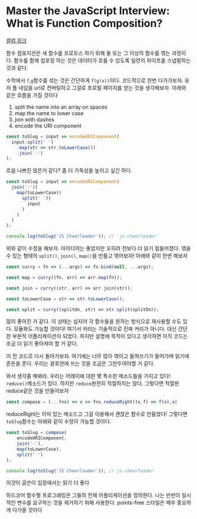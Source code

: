 # Master the JavaScript Interview: What is Function Composition?

[컬럼 링크](https://medium.com/javascript-scene/master-the-javascript-interview-what-is-function-composition-20dfb109a1a0)

함수 컴포지션은 새 함수를 프로듀스 하기 위해 둘 또는 그 이상의 함수를 엮는 과정이다. 함수를 함께 컴포징 하는 것은 데이터가 흐를 수 있도록 일련의 파이프를 스냅핑하는 것과 같다.

수학에서 `f`,`g`함수를 섞는 것은 간단하게 `f(g(x))`이다. 코드적으로 한번 다가가보자. 유저 풀 네임을 url로 컨버팅하고 그걸로 프로필 페이지를 얻는 것을 생각해보자. 아래와 같은 흐름을 가질 것이다

1. split the name into an array on spaces
2. map the name to lower case
3. join with dashes
4. encode the URI component

```javascript
const toSlug = input => encodeURIComponent(
  input.split(' ')
    .map(str => str.toLowerCase())
    .join('-')
);
```

흐음 나쁘진 않은거 같다? 좀 더 가독성을 높이고 싶긴 하다.

```javascript
const toSlug = input => encodeURIComponent(
  join('-')(
    map(toLowerCase)(
      split(' ')(
        input
      )
    )
  )
);

console.log(toSlug('JS Cheerleader')); // 'js-cheerleader'
```

위와 같이 수정을 해보자. 아이디어는 좋았지만 오히려 전보다 더 읽기 힘들어졌다. 엮을 수 있는 형태의 `split()`, `join()`, `map()`을 만들고 엮어보자! 아래와 같이 한번 해보자

```javascript
const curry = fn => (...args) => fn.bind(null, ...args);

const map = curry((fn, arr) => arr.map(fn));

const join = curry((str, arr) => arr.join(str));

const toLowerCase = str => str.toLowerCase();

const split = curry((splitOn, str) => str.split(splitOn));
```

많이 좋아진 거 같다. 이 상태는 심지어 각 함수들을 원하는 방식으로 재사용할 수도 있다. 모듈화도 가능할 것이다! 여기서 커리는 기술적으로 진짜 커리가 아니다. 대신 간단한 부분적 어플리케이션이 되었다. 하지만 설명에 목적이 있다고 생각하면 아직 코드는 조금 더 읽기 좋아져야 할 거 같다.

이 전 코드로 다시 돌아가보자. 여기에는 너무 많이 엮이고 들여쓰기가 들어가며 읽기에 혼돈을 준다. 우리는 괄호안에 쓰는 것을 조금은 그만두어야할 거 같다.

와서 생각좀 해봐라. 우리는 어레이에 대한 몇 특수한 메소드들을 가지고 있다! `reduce()`메소드가 있다. 하지만 `reduce`완전히 적절하지는 않다. 그렇다면 적절한 reduce같은 것을 만들어보자

```javascript
const compose = (...fns) => x => fns.reduceRight((v,f) => f(v),x)
```

reduceRight는 이미 있는 메소드고 그걸 이용해서 괜찮은 함수로 만들었다! 그렇다면 `toSlug`함수는 아래와 같이 수정이 가능할 것이다.

```javascript
const toSlug = compose(
	encodeURIComponent,
    join('-'),
    map(toLowerCase),
    split(' ')
);

console.log(toSlug('JS Cheerleader')); // js-cheerleader
```

이것이 글쓴이 입장에서는 읽기 더 좋다

하드코어 함수형 프로그래밍은 그들의 전체 어플리케이션을 정의한다. 나는 빈번이 일시적인 변수를 요구하는 것을 제거하기 위해 사용한다. points-free 스타일은 매우 중요하게 다가올 것이다